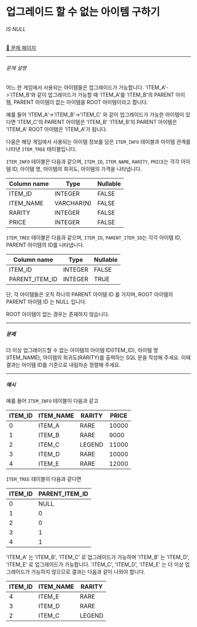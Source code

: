 # 업그레이드 할 수 없는 아이템 구하기

###### IS NULL

[:link: 문제 페이지](https://school.programmers.co.kr/learn/courses/30/lessons/273712)

---

###### 문제 설명

어느 한 게임에서 사용되는 아이템들은 업그레이드가 가능합니다.
'ITEM_A'->'ITEM_B'와 같이 업그레이드가 가능할 때
'ITEM_A'를 'ITEM_B'의 PARENT 아이템,
PARENT 아이템이 없는 아이템을 ROOT 아이템이라고 합니다.

예를 들어 'ITEM_A'->'ITEM_B'->'ITEM_C' 와 같이 업그레이드가 가능한 아이템이 있다면
'ITEM_C'의 PARENT 아이템은 'ITEM_B'
'ITEM_B'의 PARENT 아이템은 'ITEM_A'
ROOT 아이템은 'ITEM_A'가 됩니다.

다음은 해당 게임에서 사용되는 아이템 정보를 담은 `ITEM_INFO` 테이블과 아이템 관계를 나타낸 `ITEM_TREE` 테이블입니다.

`ITEM_INFO` 테이블은 다음과 같으며, `ITEM_ID`, `ITEM_NAME`, `RARITY`, `PRICE`는 각각 아이템 ID, 아이템 명, 아이템의 희귀도, 아이템의 가격을 나타냅니다.

| Column name | Type       | Nullable |
| ----------- | ---------- | -------- |
| ITEM_ID     | INTEGER    | FALSE    |
| ITEM_NAME   | VARCHAR(N) | FALSE    |
| RARITY      | INTEGER    | FALSE    |
| PRICE       | INTEGER    | FALSE    |

`ITEM_TREE` 테이블은 다음과 같으며, `ITEM_ID`, `PARENT_ITEM_ID`는 각각 아이템 ID, PARENT 아이템의 ID를 나타냅니다.

| Column name    | Type    | Nullable |
| -------------- | ------- | -------- |
| ITEM_ID        | INTEGER | FALSE    |
| PARENT_ITEM_ID | INTEGER | TRUE     |

단, 각 아이템들은 오직 하나의 PARENT 아이템 ID 를 가지며, ROOT 아이템의 PARENT 아이템 ID 는 NULL 입니다.

ROOT 아이템이 없는 경우는 존재하지 않습니다.

---

##### 문제

더 이상 업그레이드할 수 없는 아이템의 아이템 ID(ITEM_ID), 아이템 명(ITEM_NAME), 아이템의 희귀도(RARITY)를 출력하는 SQL 문을 작성해 주세요. 이때 결과는 아이템 ID를 기준으로 내림차순 정렬해 주세요.

---

##### 예시

예를 들어 `ITEM_INFO` 테이블이 다음과 같고

| ITEM_ID | ITEM_NAME | RARITY | PRICE |
| ------- | --------- | ------ | ----- |
| 0       | ITEM_A    | RARE   | 10000 |
| 1       | ITEM_B    | RARE   | 9000  |
| 2       | ITEM_C    | LEGEND | 11000 |
| 3       | ITEM_D    | RARE   | 10000 |
| 4       | ITEM_E    | RARE   | 12000 |

`ITEM_TREE` 테이블이 다음과 같다면

| ITEM_ID | PARENT_ITEM_ID |
| ------- | -------------- |
| 0       | NULL           |
| 1       | 0              |
| 2       | 0              |
| 3       | 1              |
| 4       | 1              |

'ITEM_A' 는 'ITEM_B', 'ITEM_C' 로 업그레이드가 가능하며 'ITEM_B' 는 'ITEM_D', 'ITEM_E' 로 업그레이드가 가능합니다. 'ITEM_C', 'ITEM_D', 'ITEM_E' 는 더 이상 업그레이드가 가능하지 않으므로 결과는 다음과 같이 나와야 합니다.

| ITEM_ID | ITEM_NAME | RARITY |
| ------- | --------- | ------ |
| 4       | ITEM_E    | RARE   |
| 3       | ITEM_D    | RARE   |
| 2       | ITEM_C    | LEGEND |
